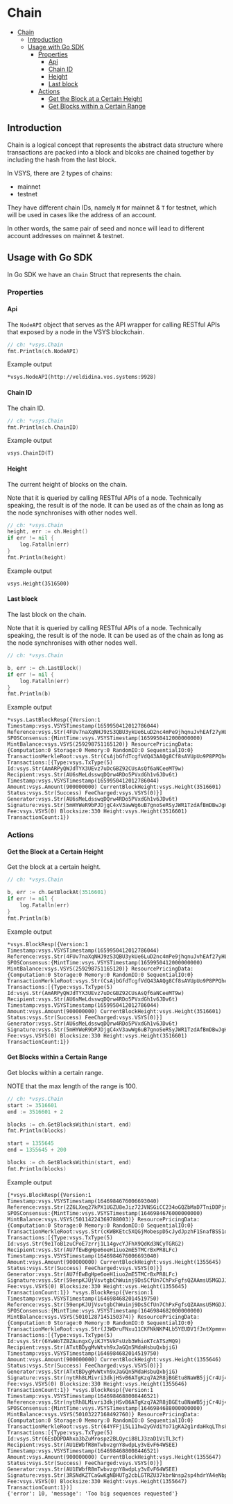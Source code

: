 # Chain

- [Chain](#chain)
    - [Introduction](#introduction)
    - [Usage with Go SDK](#usage-with-go-sdk)
        - [Properties](#properties)
            - [Api](#api)
            - [Chain ID](#chain-id)
            - [Height](#height)
            - [Last block](#last-block)
        - [Actions](#actions)
            - [Get the Block at a Certain Height](#get-the-block-at-a-certain-height)
            - [Get Blocks within a Certain Range](#get-blocks-within-a-certain-range)

## Introduction
Chain is a logical concept that represents the abstract data structure where transactions are packed into a block and blcoks are chained together by including the hash from the last block.

In VSYS, there are 2 types of chains:
- mainnet
- testnet

They have different chain IDs, namely `M` for mainnet & `T` for testnet, which will be used in cases like the address of an account.

In other words, the same pair of seed and nonce will lead to different account addresses on mainnet & testnet.

## Usage with Go SDK
In Go SDK we have an `Chain` Struct that represents the chain.

### Properties

#### Api
The `NodeAPI` object that serves as the API wrapper for calling RESTful APIs that exposed by a node in the VSYS blockchain.

```go
// ch: *vsys.Chain
fmt.Println(ch.NodeAPI)
```
Example output

```
*vsys.NodeAPI(http://veldidina.vos.systems:9928)
```

#### Chain ID
The chain ID.

```go
// ch: *vsys.Chain
fmt.Println(ch.ChainID)
```
Example output

```
vsys.ChainID(T)
```

#### Height
The current height of blocks on the chain.

Note that it is queried by calling RESTful APIs of a node. Technically speaking, the result is of the node. It can be used as of the chain as long as the node synchronises with other nodes well.

```go
// ch: *vsys.Chain
height, err := ch.Height()
if err != nil {
	log.Fatalln(err)
}
fmt.Println(height)
```
Example output

```
vsys.Height(3516500)
```

#### Last block
The last block on the chain.

Note that it is queried by calling RESTful APIs of a node. Technically speaking, the result is of the node. It can be used as of the chain as long as the node synchronises with other nodes well.

```go
// ch: *vsys.Chain

b, err := ch.LastBlock()
if err != nil {
	log.Fatalln(err)
}
fmt.Println(b)
```
Example output

```
*vsys.LastBlockResp({Version:1 Timestamp:vsys.VSYSTimestamp(1659950412012786044) Reference:vsys.Str(4FUv7naXqNHJ9zS3QBU3ykUe6LuD2nc4mPe9jhqnuJvhEAf27yHLV2eKvZ4B314goXvmyBxbXoyM4T6oz3xP1u31) SPOSConsensus:{MintTime:vsys.VSYSTimestamp(1659950412000000000) MintBalance:vsys.VSYS(259298751165120)} ResourcePricingData:{Computation:0 Storage:0 Memory:0 RandomIO:0 SequentialIO:0} TransactionMerkleRoot:vsys.Str(CsAjbGfdTcgfVdQ43AAQg8Cf8sAVUpUo9P8PPQhecwub) Transactions:[{Type:vsys.TxType(5) Id:vsys.Str(AmARPyQWJdTYX3UEvz7uDcGBZ92CUsAsQf6aNCeeMT9w) Recipient:vsys.Str(AU6sMeLdsswqDQrw4RDo5PVxdGh1v6JDv6t) Timestamp:vsys.VSYSTimestamp(1659950412012786044) Amount:vsys.Amount(900000000) CurrentBlockHeight:vsys.Height(3516601) Status:vsys.Str(Success) FeeCharged:vsys.VSYS(0)}] Generator:vsys.Str(AU6sMeLdsswqDQrw4RDo5PVxdGh1v6JDv6t) Signature:vsys.Str(5mHYWeR9bPJDjgC4xV3awWg6uB7gnoSeRSyJWR1TzdAfBmDBwJgHRfiNRw1eha7nxCvTDn4fLWh4Rk7KyWweaMhs) Fee:vsys.VSYS(0) Blocksize:330 Height:vsys.Height(3516601) TransactionCount:1})
```

### Actions

#### Get the Block at a Certain Height
Get the block at a certain height.

```go
// ch: *vsys.Chain

b, err := ch.GetBlockAt(3516601)
if err != nil {
    log.Fatalln(err)
}
fmt.Println(b)
```
Example output

```
*vsys.BlockResp({Version:1 Timestamp:vsys.VSYSTimestamp(1659950412012786044) Reference:vsys.Str(4FUv7naXqNHJ9zS3QBU3ykUe6LuD2nc4mPe9jhqnuJvhEAf27yHLV2eKvZ4B314goXvmyBxbXoyM4T6oz3xP1u31) SPOSConsensus:{MintTime:vsys.VSYSTimestamp(1659950412000000000) MintBalance:vsys.VSYS(259298751165120)} ResourcePricingData:{Computation:0 Storage:0 Memory:0 RandomIO:0 SequentialIO:0} TransactionMerkleRoot:vsys.Str(CsAjbGfdTcgfVdQ43AAQg8Cf8sAVUpUo9P8PPQhecwub) Transactions:[{Type:vsys.TxType(5) Id:vsys.Str(AmARPyQWJdTYX3UEvz7uDcGBZ92CUsAsQf6aNCeeMT9w) Recipient:vsys.Str(AU6sMeLdsswqDQrw4RDo5PVxdGh1v6JDv6t) Timestamp:vsys.VSYSTimestamp(1659950412012786044) Amount:vsys.Amount(900000000) CurrentBlockHeight:vsys.Height(3516601) Status:vsys.Str(Success) FeeCharged:vsys.VSYS(0)}] Generator:vsys.Str(AU6sMeLdsswqDQrw4RDo5PVxdGh1v6JDv6t) Signature:vsys.Str(5mHYWeR9bPJDjgC4xV3awWg6uB7gnoSeRSyJWR1TzdAfBmDBwJgHRfiNRw1eha7nxCvTDn4fLWh4Rk7KyWweaMhs) Fee:vsys.VSYS(0) Blocksize:330 Height:vsys.Height(3516601) TransactionCount:1})
```

#### Get Blocks within a Certain Range
Get blocks within a certain range.

NOTE that the max length of the range is 100.

```go
// ch: *vsys.Chain
start := 3516601
end := 3516601 + 2

blocks := ch.GetBlocksWithin(start, end)
fmt.Println(blocks)

start = 1355645
end = 1355645 + 200

blocks := ch.GetBlocksWithin(start, end)
fmt.Println(blocks)
```
Example output

```
[*vsys.BlockResp({Version:1 Timestamp:vsys.VSYSTimestamp(1646984676006693040) Reference:vsys.Str(2Z6LXeq27kPX1UGZU8eJiz72JVNSGiCC234oGQZbMaD7TniDDPjntSTp3zM3xL2MVvco1Dfm3h3PFizFL4PSRDA4) SPOSConsensus:{MintTime:vsys.VSYSTimestamp(1646984676000000000) MintBalance:vsys.VSYS(50114224369788003)} ResourcePricingData:{Computation:0 Storage:0 Memory:0 RandomIO:0 SequentialIO:0} TransactionMerkleRoot:vsys.Str(cKWBKEtc5XQGjMobespD5cJydJpzhF1SnafBSS1q1is) Transactions:[{Type:vsys.TxType(5) Id:vsys.Str(9e1ToB1zuCPoE7zrrj1L14gvcYJFhX9QdKd3NCyTGRG2) Recipient:vsys.Str(AU7fEwBgHpe6oeH1iuo2mE5TMCrBxPR8LFc) Timestamp:vsys.VSYSTimestamp(1646984676006693040) Amount:vsys.Amount(900000000) CurrentBlockHeight:vsys.Height(1355645) Status:vsys.Str(Success) FeeCharged:vsys.VSYS(0)}] Generator:vsys.Str(AU7fEwBgHpe6oeH1iuo2mE5TMCrBxPR8LFc) Signature:vsys.Str(59enpKJUjVsvtgbChWuinj9Ds5CfUn7ChPxFgfsQZAAmsU5MGDJJGE6sn2n5UpT49URR69MkcD4ofvFf7zLt5BPq) Fee:vsys.VSYS(0) Blocksize:330 Height:vsys.Height(1355645) TransactionCount:1}) *vsys.BlockResp({Version:1 Timestamp:vsys.VSYSTimestamp(1646984682014519750) Reference:vsys.Str(59enpKJUjVsvtgbChWuinj9Ds5CfUn7ChPxFgfsQZAAmsU5MGDJJGE6sn2n5UpT49URR69MkcD4ofvFf7zLt5BPq) SPOSConsensus:{MintTime:vsys.VSYSTimestamp(1646984682000000000) MintBalance:vsys.VSYS(50101287145150374)} ResourcePricingData:{Computation:0 Storage:0 Memory:0 RandomIO:0 SequentialIO:0} TransactionMerkleRoot:vsys.Str(J3WDruFNxu11CKFNkNKP4Lb5YEUDV1fJntXpmmvcaLhV) Transactions:[{Type:vsys.TxType(5) Id:vsys.Str(6YwWoTZBZAungxCyiKJY5VkFsUzb3WhioKTcATSzMQ9) Recipient:vsys.Str(ATxtBDygMvWtvh9xJaGQn5MdaHsbuQxbjiG) Timestamp:vsys.VSYSTimestamp(1646984682014519750) Amount:vsys.Amount(900000000) CurrentBlockHeight:vsys.Height(1355646) Status:vsys.Str(Success) FeeCharged:vsys.VSYS(0)}] Generator:vsys.Str(ATxtBDygMvWtvh9xJaGQn5MdaHsbuQxbjiG) Signature:vsys.Str(nytRh8LMivri3dkjHSvB6ATgKzq7A2R8jBGEtu8NaWB5jjCr4Uj4PVpystLYeQcLQP6ocSXDka2fM26PvwKUpoa) Fee:vsys.VSYS(0) Blocksize:330 Height:vsys.Height(1355646) TransactionCount:1}) *vsys.BlockResp({Version:1 Timestamp:vsys.VSYSTimestamp(1646984688008446521) Reference:vsys.Str(nytRh8LMivri3dkjHSvB6ATgKzq7A2R8jBGEtu8NaWB5jjCr4Uj4PVpystLYeQcLQP6ocSXDka2fM26PvwKUpoa) SPOSConsensus:{MintTime:vsys.VSYSTimestamp(1646984688000000000) MintBalance:vsys.VSYS(50103227168492760)} ResourcePricingData:{Computation:0 Storage:0 Memory:0 RandomIO:0 SequentialIO:0} TransactionMerkleRoot:vsys.Str(64YFFj15L11hw2yGVdiYo71gKA2g1rdaHkqLThs8U8YH) Transactions:[{Type:vsys.TxType(5) Id:vsys.Str(6EsDDPDAhxa3bZuMrospz2BLQyci88LJ3zaD1ViTL3cf) Recipient:vsys.Str(AU1EWbfR8mTwbvzgnY8wdpLy3vEvF64WSEE) Timestamp:vsys.VSYSTimestamp(1646984688008446521) Amount:vsys.Amount(900000000) CurrentBlockHeight:vsys.Height(1355647) Status:vsys.Str(Success) FeeCharged:vsys.VSYS(0)}] Generator:vsys.Str(AU1EWbfR8mTwbvzgnY8wdpLy3vEvF64WSEE) Signature:vsys.Str(3RSNdKZTCaGwKgNBHUTg2cbLGTRZU37kbrNnsp2sp4hdrYA4eNbpyHK4qv4PPiQmcwLDhSVD7A4ng53KPLmoPMvd) Fee:vsys.VSYS(0) Blocksize:330 Height:vsys.Height(1355647) TransactionCount:1})]
{'error': 10, 'message': 'Too big sequences requested'}
```
